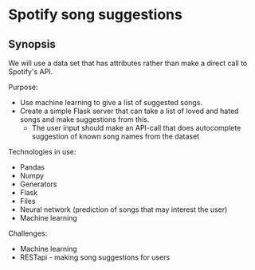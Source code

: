 # Spotify song suggestions
## Synopsis

We will use a data set that has attributes rather than make a direct call to Spotify's API.

Purpose:
* Use machine learning to give a list of suggested songs.
* Create a simple Flask server that can take a list of loved and hated songs and make suggestions from this.
  * The user input should make an API-call that does autocomplete suggestion of known song names from the dataset

Technologies in use:
* Pandas
* Numpy
* Generators
* Flask
* Files
* Neural network (prediction of songs that may interest the user)
* Machine learning

Challenges:
* Machine learning
* RESTapi - making song suggestions for users
